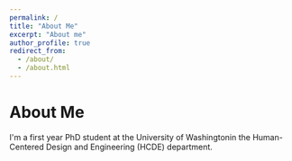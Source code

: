 ```yaml
---
permalink: /
title: "About Me"
excerpt: "About me"
author_profile: true
redirect_from: 
  - /about/
  - /about.html
---
```


About Me
======
 I'm a first year PhD student at the University of Washingtonin the Human-Centered Design and Engineering (HCDE) department.
